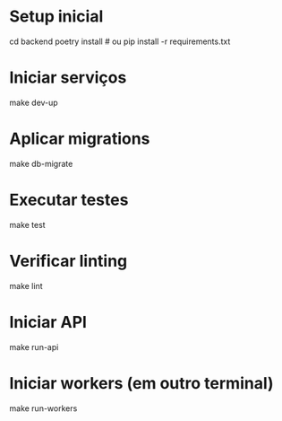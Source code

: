 # Setup inicial
cd backend
poetry install  # ou pip install -r requirements.txt

# Iniciar serviços
make dev-up

# Aplicar migrations
make db-migrate

# Executar testes
make test

# Verificar linting
make lint

# Iniciar API
make run-api

# Iniciar workers (em outro terminal)
make run-workers